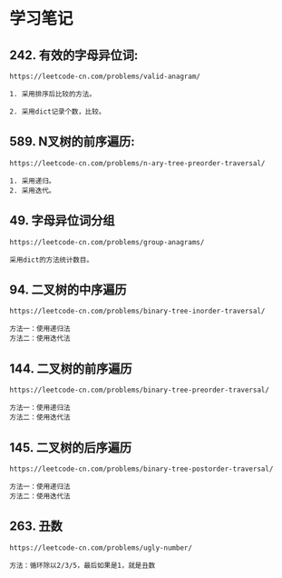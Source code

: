# 学习笔记


## 242. 有效的字母异位词:

    https://leetcode-cn.com/problems/valid-anagram/
    
    1. 采用排序后比较的方法。
    
    2. 采用dict记录个数，比较。
    
## 589. N叉树的前序遍历:

    https://leetcode-cn.com/problems/n-ary-tree-preorder-traversal/
    
    1. 采用递归。
    2. 采用迭代。
    
## 49. 字母异位词分组

    https://leetcode-cn.com/problems/group-anagrams/

    采用dict的方法统计数目。
    
## 94. 二叉树的中序遍历

    https://leetcode-cn.com/problems/binary-tree-inorder-traversal/
    
    方法一：使用递归法
    方法二：使用迭代法
    
## 144. 二叉树的前序遍历

    https://leetcode-cn.com/problems/binary-tree-preorder-traversal/
    
    方法一：使用递归法
    方法二：使用迭代法
    
## 145. 二叉树的后序遍历

    https://leetcode-cn.com/problems/binary-tree-postorder-traversal/
    
    方法一：使用递归法
    方法二：使用迭代法
    
## 263. 丑数

    https://leetcode-cn.com/problems/ugly-number/
    
    方法：循环除以2/3/5，最后如果是1，就是丑数
    
